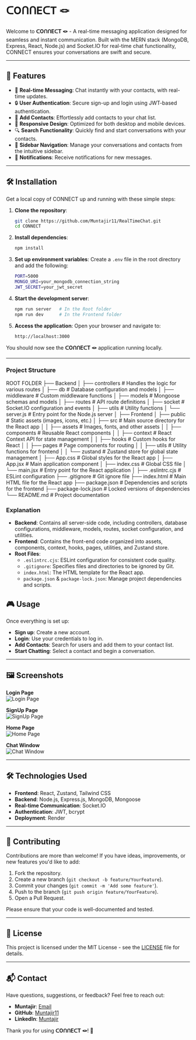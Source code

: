 # ᑕOᑎᑎEᑕT 🪢

Welcome to **ᑕOᑎᑎEᑕT 🪢** - A real-time messaging application designed for seamless and instant communication. Built with the MERN stack (MongoDB, Express, React, Node.js) and Socket.IO for real-time chat functionality, CONNECT ensures your conversations are swift and secure.

---

## 🚀 **Features**

- 💬 **Real-time Messaging**: Chat instantly with your contacts, with real-time updates.
- 🔒 **User Authentication**: Secure sign-up and login using JWT-based authentication.
- 📝 **Add Contacts**: Effortlessly add contacts to your chat list.
- 📱 **Responsive Design**: Optimized for both desktop and mobile devices.
- 🔍 **Search Functionality**: Quickly find and start conversations with your contacts.
- 📂 **Sidebar Navigation**: Manage your conversations and contacts from the intuitive sidebar.
- 🔔 **Notifications**: Receive notifications for new messages.

---

## 🛠️ **Installation**

Get a local copy of CONNECT up and running with these simple steps:

1. **Clone the repository**:
   ```bash
   git clone https://github.com/Muntajir11/RealTimeChat.git
   cd CONNECT
   ```

2. **Install dependencies**:
   ```bash
   npm install
   ```

3. **Set up environment variables**:
   Create a `.env` file in the root directory and add the following:
   ```bash
   PORT=5000
   MONGO_URI=your_mongodb_connection_string
   JWT_SECRET=your_jwt_secret
   ```

4. **Start the development server**:
   ```bash
   npm run server   # In the Root folder
   npm run dev      # In the Frontend folder
   ```

5. **Access the application**:
   Open your browser and navigate to:
   ```
   http://localhost:3000
   ```

You should now see the **ᑕOᑎᑎEᑕT 🪢** application running locally.

---

### Project Structure 

ROOT FOLDER
├── Backend
│   ├── controllers         # Handles the logic for various routes
│   ├── db                  # Database configuration and models
│   ├── middleware          # Custom middleware functions
│   ├── models              # Mongoose schemas and models
│   ├── routes              # API route definitions
│   ├── socket              # Socket.IO configuration and events
│   ├── utils               # Utility functions
│   └── server.js           # Entry point for the Node.js server
│
├── Frontend
│   ├── public              # Static assets (images, icons, etc.)
│   ├── src                 # Main source directory for the React app
│   │   ├── assets          # Images, fonts, and other assets
│   │   ├── components      # Reusable React components
│   │   ├── context         # React Context API for state management
│   │   ├── hooks           # Custom hooks for React
│   │   ├── pages           # Page components for routing
│   │   ├── utils           # Utility functions for frontend
│   │   └── zustand         # Zustand store for global state management
│   ├── App.css             # Global styles for the React app
│   ├── App.jsx             # Main application component
│   ├── index.css           # Global CSS file
│   └── main.jsx            # Entry point for the React application
│
├── .eslintrc.cjs           # ESLint configuration
├── .gitignore              # Git ignore file
├── index.html              # Main HTML file for the React app
├── package.json            # Dependencies and scripts for the frontend
├── package-lock.json       # Locked versions of dependencies
└── README.md               # Project documentation

### Explanation

- **Backend**: Contains all server-side code, including controllers, database configurations, middleware, models, routes, socket configuration, and utilities.
- **Frontend**: Contains the front-end code organized into assets, components, context, hooks, pages, utilities, and Zustand store.
- **Root Files**:
  - `.eslintrc.cjs`: ESLint configuration for consistent code quality.
  - `.gitignore`: Specifies files and directories to be ignored by Git.
  - `index.html`: The HTML template for the React app.
  - `package.json` & `package-lock.json`: Manage project dependencies and scripts.


## 🎮 **Usage**

Once everything is set up:
- **Sign up**: Create a new account.
- **Login**: Use your credentials to log in.
- **Add Contacts**: Search for users and add them to your contact list.
- **Start Chatting**: Select a contact and begin a conversation.

---

## 🖼️ **Screenshots**

**Login Page**  
![Login Page](https://github.com/user-attachments/assets/49b53cdd-7de8-42ec-9640-7d80afc18a41)

**SignUp Page**  
![SignUp Page](https://github.com/user-attachments/assets/365eeb7a-f135-45d2-909a-ecd3b20e2f40)

**Home Page**  
![Home Page](https://github.com/user-attachments/assets/f9eb97c6-32fa-496f-9ddf-5eec00326605)

**Chat Window**  
![Chat Window](https://github.com/user-attachments/assets/07ed415d-7734-4988-a385-754688c55a9c)

---

## 🛠️ **Technologies Used**

- **Frontend**: React, Zustand, Tailwind CSS
- **Backend**: Node.js, Express.js, MongoDB, Mongoose
- **Real-time Communication**: Socket.IO
- **Authentication**: JWT, bcrypt
- **Deployment**: Render

---

## 🤝 **Contributing**

Contributions are more than welcome! If you have ideas, improvements, or new features you'd like to add:

1. Fork the repository.
2. Create a new branch (`git checkout -b feature/YourFeature`).
3. Commit your changes (`git commit -m 'Add some feature'`).
4. Push to the branch (`git push origin feature/YourFeature`).
5. Open a Pull Request.

Please ensure that your code is well-documented and tested.

---

## 📜 **License**

This project is licensed under the MIT License - see the [LICENSE](LICENSE) file for details.

---

## 📬 **Contact**

Have questions, suggestions, or feedback? Feel free to reach out:

- **Muntajir**: [Email](mailto:Muntajirwork11@gmail.com)
- **GitHub**: [Muntajir11](https://github.com/Muntajir11)
- **LinkedIn**: [Muntajir](https://www.linkedin.com/in/munta-jir-30737a230/)


Thank you for using **ᑕOᑎᑎEᑕT 🪢**! 🌟
